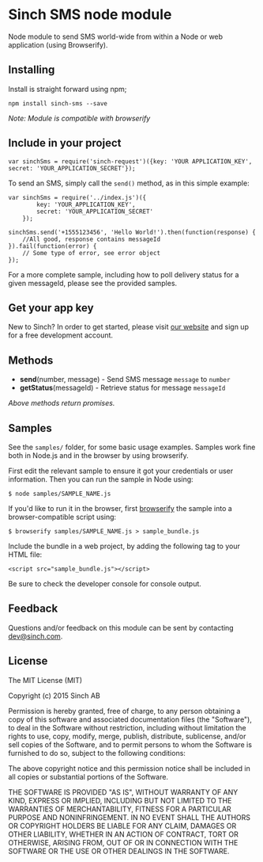 # Sinch SMS node module

Node module to send SMS world-wide from within a Node or web application (using Browserify). 

## Installing

Install is straight forward using npm; 

	npm install sinch-sms --save

_Note: Module is compatible with browserify_

## Include in your project

	var sinchSms = require('sinch-request')({key: 'YOUR APPLICATION_KEY', secret: 'YOUR_APPLICATION_SECRET'});

To send an SMS, simply call the `send()` method, as in this simple example: 

	var sinchSms = require('../index.js')({
			key: 'YOUR_APPLICATION_KEY', 
			secret: 'YOUR_APPLICATION_SECRET'
		}); 

	sinchSms.send('+1555123456', 'Hello World!').then(function(response) {
		//All good, response contains messageId
	}).fail(function(error) {
		// Some type of error, see error object
	});

For a more complete sample, including how to poll delivery status for a given messageId, please see the provided samples.

## Get your app key

New to Sinch? In order to get started, please visit [our website](http://www.sinch.com) and sign up for a free development account.

## Methods

- __send__(number, message) - Send SMS message `message` to `number`
- __getStatus__(messageId) - Retrieve status for message `messageId`

_Above methods return promises._

## Samples

See the `samples/` folder, for some basic usage examples. Samples work fine both in Node.js and in the browser by using browserify. 

First edit the relevant sample to ensure it got your credentials or user information. Then you can run the sample in Node using: 

	$ node samples/SAMPLE_NAME.js

If you'd like to run it in the browser, first [browserify](http://browserify.org) the sample into a browser-compatible script using: 

	$ browserify samples/SAMPLE_NAME.js > sample_bundle.js

Include the bundle in a web project, by adding the following tag to your HTML file:

	<script src="sample_bundle.js"></script>

Be sure to check the developer console for console output.

## Feedback 

Questions and/or feedback on this module can be sent by contacting [dev@sinch.com](mailto:dev@sinch.com).

## License

The MIT License (MIT)

Copyright (c) 2015 Sinch AB

Permission is hereby granted, free of charge, to any person obtaining a copy
of this software and associated documentation files (the "Software"), to deal
in the Software without restriction, including without limitation the rights
to use, copy, modify, merge, publish, distribute, sublicense, and/or sell
copies of the Software, and to permit persons to whom the Software is
furnished to do so, subject to the following conditions:

The above copyright notice and this permission notice shall be included in
all copies or substantial portions of the Software.

THE SOFTWARE IS PROVIDED "AS IS", WITHOUT WARRANTY OF ANY KIND, EXPRESS OR
IMPLIED, INCLUDING BUT NOT LIMITED TO THE WARRANTIES OF MERCHANTABILITY,
FITNESS FOR A PARTICULAR PURPOSE AND NONINFRINGEMENT. IN NO EVENT SHALL THE
AUTHORS OR COPYRIGHT HOLDERS BE LIABLE FOR ANY CLAIM, DAMAGES OR OTHER
LIABILITY, WHETHER IN AN ACTION OF CONTRACT, TORT OR OTHERWISE, ARISING FROM,
OUT OF OR IN CONNECTION WITH THE SOFTWARE OR THE USE OR OTHER DEALINGS IN
THE SOFTWARE.
